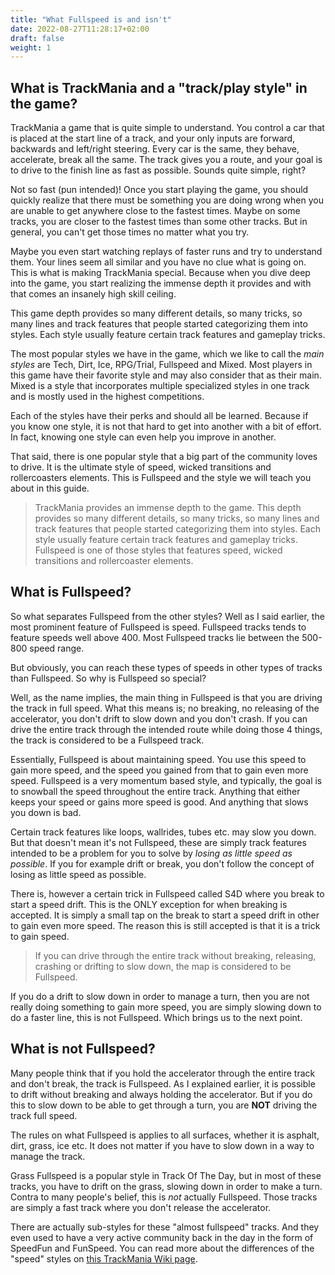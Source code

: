 ```yaml
---
title: "What Fullspeed is and isn't"
date: 2022-08-27T11:28:17+02:00
draft: false
weight: 1
---
```


## What is TrackMania and a "track/play style" in the game?
TrackMania a game that is quite simple to understand. You control a car that is placed at the start line of a track, and your only inputs are forward, backwards and left/right steering. Every car is the same, they behave, accelerate, break all the same. The track gives you a route, and your goal is to drive to the finish line as fast as possible. Sounds quite simple, right?

Not so fast (pun intended)! Once you start playing the game, you should quickly realize that there must be something you are doing wrong when you are unable to get anywhere close to the fastest times. Maybe on some tracks, you are closer to the fastest times than some other tracks. But in general, you can't get those times no matter what you try.

Maybe you even start watching replays of faster runs and try to understand them. Your lines seem all similar and you have no clue what is going on. This is what is making TrackMania special. Because when you dive deep into the game, you start realizing the immense depth it provides and with that comes an insanely high skill ceiling.

This game depth provides so many different details, so many tricks, so many lines and track features that people started categorizing them into styles. Each style usually feature certain track features and gameplay tricks.

The most popular styles we have in the game, which we like to call the *main styles* are Tech, Dirt, Ice, RPG/Trial, Fullspeed and Mixed. Most players in this game have their favorite style and may also consider that as their main. Mixed is a style that incorporates multiple specialized styles in one track and is mostly used in the highest competitions.

Each of the styles have their perks and should all be learned. Because if you know one style, it is not that hard to get into another with a bit of effort. In fact, knowing one style can even help you improve in another.

That said, there is one popular style that a big part of the community loves to drive. It is the ultimate style of speed, wicked transitions and rollercoasters elements. This is Fullspeed and the style we will teach you about in this guide.

> TrackMania provides an immense depth to the game. This depth provides so many different details, so many tricks, so many lines and track features that people started categorizing them into styles. Each style usually feature certain track features and gameplay tricks. Fullspeed is one of those styles that features speed, wicked transitions and rollercoaster elements.

## What is Fullspeed?
So what separates Fullspeed from the other styles? Well as I said earlier, the most prominent feature of Fullspeed is speed. Fullspeed tracks tends to feature speeds well above 400. Most Fullspeed tracks lie between the 500-800 speed range.

But obviously, you can reach these types of speeds in other types of tracks than Fullspeed. So why is Fullspeed so special?

Well, as the name implies, the main thing in Fullspeed is that you are driving the track in full speed. What this means is; no breaking, no releasing of the accelerator, you don't drift to slow down and you don't crash. If you can drive the entire track through the intended route while doing those 4 things, the track is considered to be a Fullspeed track.

Essentially, Fullspeed is about maintaining speed. You use this speed to gain more speed, and the speed you gained from that to gain even more speed. Fullspeed is a very momentum based style, and typically, the goal is to snowball the speed throughout the entire track. Anything that either keeps your speed or gains more speed is good. And anything that slows you down is bad.

Certain track features like loops, wallrides, tubes etc. may slow you down. But that doesn't mean it's not Fullspeed, these are simply track features intended to be a problem for you to solve by *losing as little speed as possible*. If you for example drift or break, you don't follow the concept of losing as little speed as possible.

There is, however a certain trick in Fullspeed called S4D where you break to start a speed drift. This is the ONLY exception for when breaking is accepted. It is simply a small tap on the break to start a speed drift in other to gain even more speed. The reason this is still accepted is that it is a trick to gain speed.

> If you can drive through the entire track without breaking, releasing, crashing or drifting to slow down, the map is considered to be Fullspeed.

If you do a drift to slow down in order to manage a turn, then you are not really doing something to gain more speed, you are simply slowing down to do a faster line, this is not Fullspeed. Which brings us to the next point.

## What is not Fullspeed?
Many people think that if you hold the accelerator through the entire track and don't break, the track is Fullspeed. As I explained earlier, it is possible to drift without breaking and always holding the accelerator. But if you do this to slow down to be able to get through a turn, you are **NOT** driving the track full speed.

The rules on what Fullspeed is applies to all surfaces, whether it is asphalt, dirt, grass, ice etc. It does not matter if you have to slow down in a way to manage the track.

Grass Fullspeed is a popular style in Track Of The Day, but in most of these tracks, you have to drift on the grass, slowing down in order to make a turn. Contra to many people's belief, this is *not* actually Fullspeed. Those tracks are simply a fast track where you don't release the accelerator.

There are actually sub-styles for these "almost fullspeed" tracks. And they even used to have a very active community back in the day in the form of SpeedFun and FunSpeed. You can read more about the differences of the "speed" styles on [this TrackMania Wiki page](https://wiki.trackmania.io/en/Gameplay/Styles/SpeedStylesCompared).
